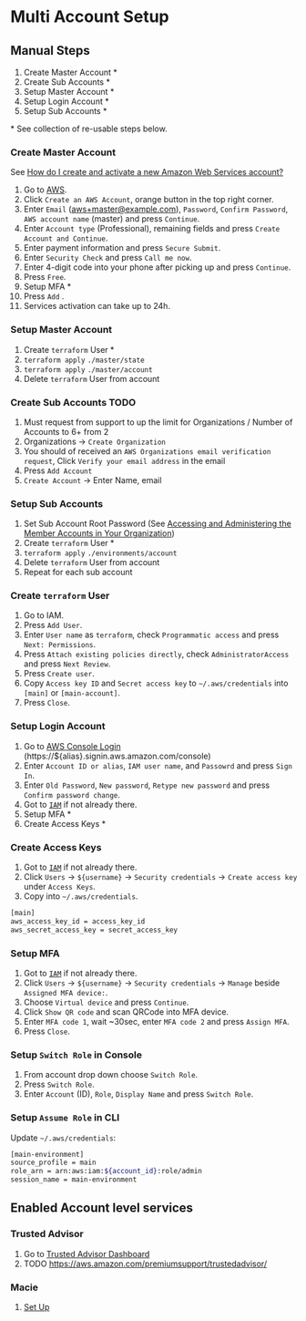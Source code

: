 # Multi Account Setup

## Manual Steps
1. Create Master Account *
1. Create Sub Accounts *
1. Setup Master Account *
1. Setup Login Account *
1. Setup Sub Accounts *

\* See collection of re-usable steps below.

### Create Master Account
See [How do I create and activate a new Amazon Web Services account?](https://aws.amazon.com/premiumsupport/knowledge-center/create-and-activate-aws-account/)
1. Go to [AWS](https://aws.amazon.com/).
1. Click `Create an AWS Account`, orange button in the top right corner.
1. Enter `Email` (aws+master@example.com), `Password`, `Confirm Password`, `AWS account name` (master) and press `Continue`.
1. Enter `Account type` (Professional), remaining fields and press `Create Account and Continue`.
1. Enter payment information and press `Secure Submit`.
1. Enter `Security Check` and press `Call me now`.
1. Enter 4-digit code into your phone after picking up and press `Continue`.
1. Press `Free`.
1. Setup MFA *
1. Press `Add` .
1. Services activation can take up to 24h.

### Setup Master Account
1. Create `terraform` User *
1. `terraform apply` `./master/state`
1. `terraform apply` `./master/account`
1. Delete `terraform` User from account

### Create Sub Accounts TODO
1. Must request from support to up the limit for Organizations / Number of Accounts to 6+ from 2
1. Organizations -> `Create Organization`
1. You should of received an `AWS Organizations email verification request`, Click `Verify your email address` in the email
1. Press `Add Account`
1. `Create Account` -> Enter Name, email

### Setup Sub Accounts
1. Set Sub Account Root Password (See [Accessing and Administering the Member Accounts in Your Organization](https://docs.aws.amazon.com/organizations/latest/userguide/orgs_manage_accounts_access.html#orgs_manage_accounts_access-as-root))
1. Create `terraform` User *
1. `terraform apply` `./environments/account`
1. Delete `terraform` User from account
1. Repeat for each sub account

### Create `terraform` User
1. Go to IAM.
1. Press `Add User`.
1. Enter `User name` as `terraform`, check `Programmatic access` and press `Next: Permissions`.
1. Press `Attach existing policies directly`, check `AdministratorAccess` and press `Next Review`.
1. Press `Create user`.
1. Copy `Access key ID` and `Secret access key` to `~/.aws/credentials` into `[main]` or `[main-account]`.
1. Press `Close`.


### Setup Login Account
1. Go to [AWS Console Login](https://console.aws.amazon.com/iam/home/) (https://${alias}.signin.aws.amazon.com/console)
1. Enter `Account ID or alias`, `IAM user name`, and `Passowrd` and press `Sign In`.
1. Enter `Old Password`, `New password`, `Retype new password` and press `Confirm password change`.
1. Got to [`IAM`](https://console.aws.amazon.com/iam/) if not already there.
1. Setup MFA *
1. Create Access Keys *

### Create Access Keys
1. Got to [`IAM`](https://console.aws.amazon.com/iam/home/) if not already there.
1. Click `Users` -> `${username}` -> `Security credentials` -> `Create access key` under `Access Keys`.
1. Copy into `~/.aws/credentials`.

```bash
[main]
aws_access_key_id = access_key_id
aws_secret_access_key = secret_access_key
```

### Setup MFA
1. Got to [`IAM`](https://console.aws.amazon.com/iam/home/) if not already there.
1. Click `Users` -> `${username}` -> `Security credentials` -> `Manage` beside `Assigned MFA device:`. 
1. Choose `Virtual device` and press `Continue`.
1. Click `Show QR code` and scan QRCode into MFA device.
1. Enter `MFA code 1`, wait ~30sec, enter `MFA code 2` and press `Assign MFA`.
1. Press `Close`.

### Setup `Switch Role` in Console
1. From account drop down choose `Switch Role`.
1. Press `Switch Role`.
1. Enter `Account` (ID), `Role`, `Display Name` and press `Switch Role`.

### Setup `Assume Role` in CLI
Update `~/.aws/credentials`:
```bash
[main-environment]
source_profile = main
role_arn = arn:aws:iam:${account_id}:role/admin
session_name = main-environment
```

## Enabled Account level services

### Trusted Advisor
1. Go to [Trusted Advisor Dashboard](https://console.aws.amazon.com/trustedadvisor/home)
1. TODO https://aws.amazon.com/premiumsupport/trustedadvisor/

### Macie
1. [Set Up](https://docs.aws.amazon.com/macie/latest/userguide/macie-setting-up.html#macie-setting-up-enable)

